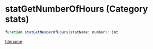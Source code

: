 # statGetNumberOfHours (Category stats)

```js
function statGetNumberOfHours(statName: number): int
```

[filename](statGetNumberOfHours_m.md ':include')
